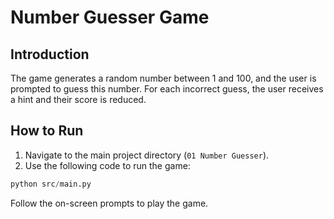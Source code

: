 # Number Guesser Game

## Introduction

The game generates a random number between 1 and 100, and the user is prompted to guess this number. For each incorrect guess, the user receives a hint and their score is reduced.


## How to Run

1. Navigate to the main project directory (`01 Number Guesser`).
2. Use the following code to run the game:
```python
python src/main.py
```

Follow the on-screen prompts to play the game.
